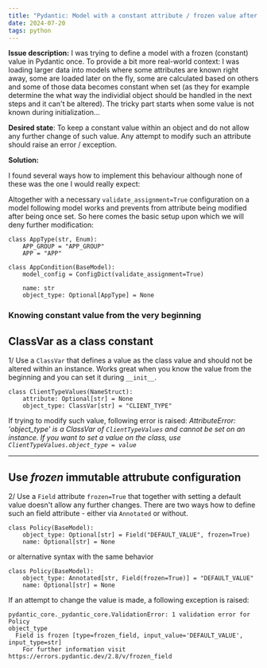 ```yaml
---
title: "Pydantic: Model with a constant attribute / frozen value after its first set"
date: 2024-07-20
tags: python
---
```


**Issue description:**
I was trying to define a model with a frozen (constant) value in Pydantic once. To provide a bit more real-world context: I was loading larger data into models where some attributes are known right away, some are loaded later on the fly, some are calculated based on others and some of those data becomes constant when set (as they for example determine the what way the individial object should be handled in the next steps and it can't be altered). The tricky part starts when some value is not known during initialization...

**Desired state**:
To keep a constant value within an object and do not allow any further change of such value. Any attempt to modify such an attribute should raise an error / exception.

**Solution:**

I found several ways how to implement this behaviour although none of these was the one I would really expect:

Altogether with a necessary `validate_assignment=True` configuration on a model following model works and prevents from attribute being modified after being once set. So here comes the basic setup upon which we will deny further modification:

```
class AppType(str, Enum):
    APP_GROUP = "APP_GROUP"
    APP = "APP"

class AppCondition(BaseModel):
    model_config = ConfigDict(validate_assignment=True)

    name: str
    object_type: Optional[AppType] = None
```


### Knowing constant value from the very beginning
## ClassVar as a class constant
1/ Use a `ClassVar` that defines a value as the class value and should not be altered within an instance. Works great when you know the value from the beginning and you can set it during `__init__`.
```
class ClientTypeValues(NameStruct):
    attribute: Optional[str] = None
    object_type: ClassVar[str] = "CLIENT_TYPE"
```

If trying to modify such value, following error is raised: _AttributeError: 'object_type' is a ClassVar of `ClientTypeValues` and cannot be set on an instance. If you want to set a value on the class, use `ClientTypeValues.object_type = value`_

-----------
## Use _frozen_ immutable attrubute configuration
2/ Use a `Field` attribute `frozen=True` that together with setting a default value doesn't allow any further changes. There are two ways how to define such an field attribute - either via `Annotated` or without.
```
class Policy(BaseModel):
    object_type: Optional[str] = Field("DEFAULT_VALUE", frozen=True)
    name: Optional[str] = None
```
or alternative syntax with the same behavior
```
class Policy(BaseModel):
    object_type: Annotated[str, Field(frozen=True)] = "DEFAULT_VALUE"
    name: Optional[str] = None
```


If an attempt to change the value is made, a following exception is raised:
```
pydantic_core._pydantic_core.ValidationError: 1 validation error for Policy
object_type
  Field is frozen [type=frozen_field, input_value='DEFAULT_VALUE', input_type=str]
    For further information visit https://errors.pydantic.dev/2.8/v/frozen_field
```

